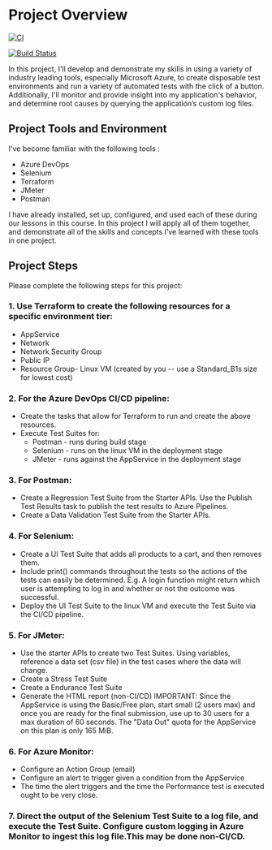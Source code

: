 # Project Overview

[![CI](https://github.com/corneyc/Project-3/actions/workflows/main.yml/badge.svg)](https://github.com/corneyc/Project-3/actions/workflows/main.yml)

[![Build Status](https://dev.azure.com/project2769/tf-azure-projects/_apis/build/status/corneyc.Project-3?branchName=main)](https://dev.azure.com/project2769/tf-azure-projects/_build/latest?definitionId=2&branchName=main)


In this project, I'll develop and demonstrate my skills in using a variety of industry leading tools, especially Microsoft Azure, to create disposable test environments and run a variety of automated tests with the click of a button. Additionally, I'll monitor and provide insight into my application's behavior, and determine root causes by querying the application’s custom log files.

## Project Tools and Environment
I've become familiar with the following tools :

- Azure DevOps
- Selenium
- Terraform
- JMeter
- Postman

I have already installed, set up, configured, and used each of these during our lessons in this course. In this project I will apply all of them together, and demonstrate all of the skills and concepts I’ve learned with these tools in one project.

## Project Steps
Please complete the following steps for this project:

### 1. Use Terraform to create the following resources for a specific environment tier:
 - AppService
 - Network
 - Network Security Group
 - Public IP
 - Resource Group- Linux VM (created by you -- use a Standard_B1s size for lowest cost)

### 2. For the Azure DevOps CI/CD pipeline:
 - Create the tasks that allow for Terraform to run and create the above resources.
 - Execute Test Suites for:
    - Postman - runs during build stage
    - Selenium - runs on the linux VM in the deployment stage
    - JMeter - runs against the AppService in the deployment stage

### 3. For Postman:
- Create a Regression Test Suite from the Starter APIs. Use the Publish Test Results task to publish the test results to Azure Pipelines.
- Create a Data Validation Test Suite from the Starter APIs.

### 4. For Selenium:
- Create a UI Test Suite that adds all products to a cart, and then removes them.
- Include print() commands throughout the tests so the actions of the tests can easily be determined. E.g. A login function might return which user is attempting to log in and whether or not the outcome was successful.
- Deploy the UI Test Suite to the linux VM and execute the Test Suite via the CI/CD pipeline.

### 5. For JMeter:
- Use the starter APIs to create two Test Suites. Using variables, reference a data set (csv file) in the test cases where the data will change.
- Create a Stress Test Suite
- Create a Endurance Test Suite
- Generate the HTML report (non-CI/CD) IMPORTANT: Since the AppService is using the Basic/Free plan, start small (2 users max) and once you are ready for the final submission, use up to 30 users for a max duration of 60 seconds. The "Data Out" quota for the AppService on this plan is only 165 MiB.

### 6. For Azure Monitor:
- Configure an Action Group (email)
- Configure an alert to trigger given a condition from the AppService
- The time the alert triggers and the time the Performance test is executed ought to be very close.

### 7. Direct the output of the Selenium Test Suite to a log file, and execute the Test Suite. Configure custom logging in Azure Monitor to ingest this log file.This may be done non-CI/CD.
